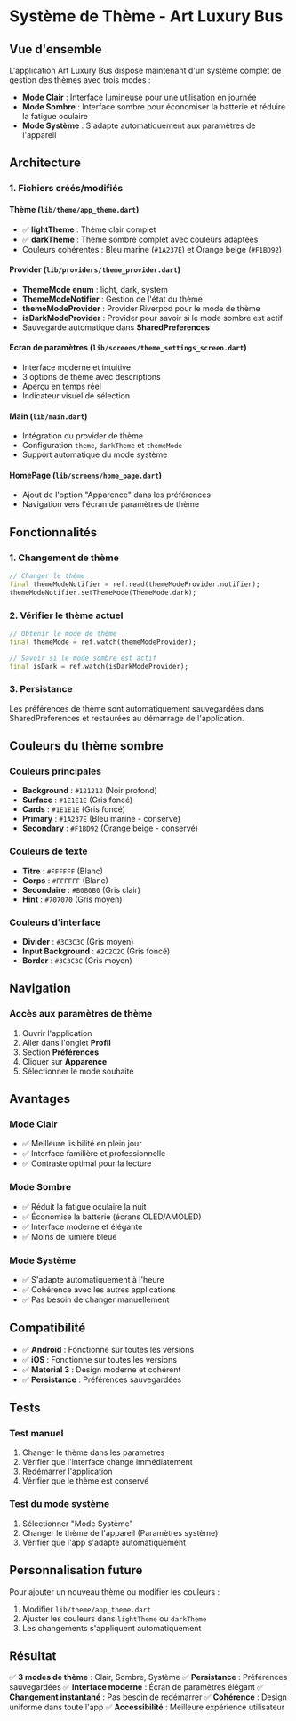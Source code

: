 # Système de Thème - Art Luxury Bus

## Vue d'ensemble

L'application Art Luxury Bus dispose maintenant d'un système complet de gestion des thèmes avec trois modes :
- **Mode Clair** : Interface lumineuse pour une utilisation en journée
- **Mode Sombre** : Interface sombre pour économiser la batterie et réduire la fatigue oculaire
- **Mode Système** : S'adapte automatiquement aux paramètres de l'appareil

## Architecture

### 1. Fichiers créés/modifiés

#### Thème (`lib/theme/app_theme.dart`)
- ✅ **lightTheme** : Thème clair complet
- ✅ **darkTheme** : Thème sombre complet avec couleurs adaptées
- Couleurs cohérentes : Bleu marine (`#1A237E`) et Orange beige (`#F1BD92`)

#### Provider (`lib/providers/theme_provider.dart`)
- **ThemeMode enum** : light, dark, system
- **ThemeModeNotifier** : Gestion de l'état du thème
- **themeModeProvider** : Provider Riverpod pour le mode de thème
- **isDarkModeProvider** : Provider pour savoir si le mode sombre est actif
- Sauvegarde automatique dans **SharedPreferences**

#### Écran de paramètres (`lib/screens/theme_settings_screen.dart`)
- Interface moderne et intuitive
- 3 options de thème avec descriptions
- Aperçu en temps réel
- Indicateur visuel de sélection

#### Main (`lib/main.dart`)
- Intégration du provider de thème
- Configuration `theme`, `darkTheme` et `themeMode`
- Support automatique du mode système

#### HomePage (`lib/screens/home_page.dart`)
- Ajout de l'option "Apparence" dans les préférences
- Navigation vers l'écran de paramètres de thème

## Fonctionnalités

### 1. Changement de thème
```dart
// Changer le thème
final themeModeNotifier = ref.read(themeModeProvider.notifier);
themeModeNotifier.setThemeMode(ThemeMode.dark);
```

### 2. Vérifier le thème actuel
```dart
// Obtenir le mode de thème
final themeMode = ref.watch(themeModeProvider);

// Savoir si le mode sombre est actif
final isDark = ref.watch(isDarkModeProvider);
```

### 3. Persistance
Les préférences de thème sont automatiquement sauvegardées dans SharedPreferences et restaurées au démarrage de l'application.

## Couleurs du thème sombre

### Couleurs principales
- **Background** : `#121212` (Noir profond)
- **Surface** : `#1E1E1E` (Gris foncé)
- **Cards** : `#1E1E1E` (Gris foncé)
- **Primary** : `#1A237E` (Bleu marine - conservé)
- **Secondary** : `#F1BD92` (Orange beige - conservé)

### Couleurs de texte
- **Titre** : `#FFFFFF` (Blanc)
- **Corps** : `#FFFFFF` (Blanc)
- **Secondaire** : `#B0B0B0` (Gris clair)
- **Hint** : `#707070` (Gris moyen)

### Couleurs d'interface
- **Divider** : `#3C3C3C` (Gris moyen)
- **Input Background** : `#2C2C2C` (Gris foncé)
- **Border** : `#3C3C3C` (Gris moyen)

## Navigation

### Accès aux paramètres de thème
1. Ouvrir l'application
2. Aller dans l'onglet **Profil**
3. Section **Préférences**
4. Cliquer sur **Apparence**
5. Sélectionner le mode souhaité

## Avantages

### Mode Clair
- ✅ Meilleure lisibilité en plein jour
- ✅ Interface familière et professionnelle
- ✅ Contraste optimal pour la lecture

### Mode Sombre
- ✅ Réduit la fatigue oculaire la nuit
- ✅ Économise la batterie (écrans OLED/AMOLED)
- ✅ Interface moderne et élégante
- ✅ Moins de lumière bleue

### Mode Système
- ✅ S'adapte automatiquement à l'heure
- ✅ Cohérence avec les autres applications
- ✅ Pas besoin de changer manuellement

## Compatibilité

- ✅ **Android** : Fonctionne sur toutes les versions
- ✅ **iOS** : Fonctionne sur toutes les versions
- ✅ **Material 3** : Design moderne et cohérent
- ✅ **Persistance** : Préférences sauvegardées

## Tests

### Test manuel
1. Changer le thème dans les paramètres
2. Vérifier que l'interface change immédiatement
3. Redémarrer l'application
4. Vérifier que le thème est conservé

### Test du mode système
1. Sélectionner "Mode Système"
2. Changer le thème de l'appareil (Paramètres système)
3. Vérifier que l'app s'adapte automatiquement

## Personnalisation future

Pour ajouter un nouveau thème ou modifier les couleurs :

1. Modifier `lib/theme/app_theme.dart`
2. Ajuster les couleurs dans `lightTheme` ou `darkTheme`
3. Les changements s'appliquent automatiquement

## Résultat

✅ **3 modes de thème** : Clair, Sombre, Système
✅ **Persistance** : Préférences sauvegardées
✅ **Interface moderne** : Écran de paramètres élégant
✅ **Changement instantané** : Pas besoin de redémarrer
✅ **Cohérence** : Design uniforme dans toute l'app
✅ **Accessibilité** : Meilleure expérience utilisateur
